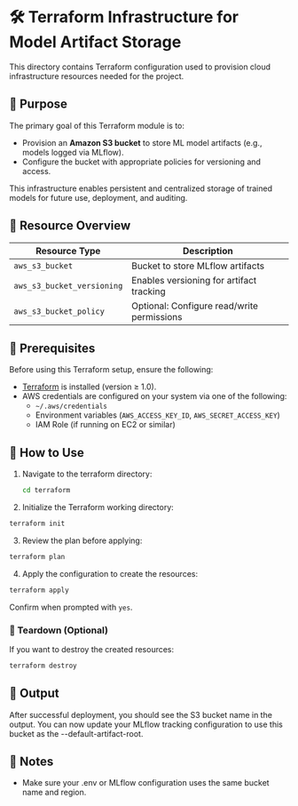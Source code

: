 # 🛠️ Terraform Infrastructure for Model Artifact Storage

This directory contains Terraform configuration used to provision cloud infrastructure resources needed for the project.

## 🎯 Purpose

The primary goal of this Terraform module is to:

- Provision an **Amazon S3 bucket** to store ML model artifacts (e.g., models logged via MLflow).
- Configure the bucket with appropriate policies for versioning and access.

This infrastructure enables persistent and centralized storage of trained models for future use, deployment, and auditing.

## 🧱 Resource Overview

| Resource Type | Description                     |
|---------------|---------------------------------|
| `aws_s3_bucket` | Bucket to store MLflow artifacts |
| `aws_s3_bucket_versioning` | Enables versioning for artifact tracking |
| `aws_s3_bucket_policy` | Optional: Configure read/write permissions |

## 🧩 Prerequisites

Before using this Terraform setup, ensure the following:

- [Terraform](https://www.terraform.io/downloads.html) is installed (version ≥ 1.0).
- AWS credentials are configured on your system via one of the following:
  - `~/.aws/credentials`
  - Environment variables (`AWS_ACCESS_KEY_ID`, `AWS_SECRET_ACCESS_KEY`)
  - IAM Role (if running on EC2 or similar)

## 🚀 How to Use

1. Navigate to the terraform directory:

   ```bash
   cd terraform
   ```
   

2. Initialize the Terraform working directory:

```bash
terraform init
```

3. Review the plan before applying:

```bash
terraform plan
```

4. Apply the configuration to create the resources:

```bash
terraform apply
```

Confirm when prompted with `yes`.

### 🧹 Teardown (Optional)

If you want to destroy the created resources:

```bash
terraform destroy
```

## 📁 Output

After successful deployment, you should see the S3 bucket name in the output. You can now update your MLflow tracking configuration to use this bucket as the --default-artifact-root.

## 📝 Notes

- Make sure your .env or MLflow configuration uses the same bucket name and region.
